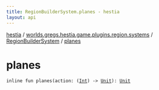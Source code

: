```yaml
---
title: RegionBuilderSystem.planes - hestia
layout: api
---
```


<div class='api-docs-breadcrumbs'><a href="../../index.html">hestia</a> / <a href="../index.html">worlds.gregs.hestia.game.plugins.region.systems</a> / <a href="index.html">RegionBuilderSystem</a> / <a href="./planes.html">planes</a></div>

# planes

<div class="signature"><code><span class="keyword">inline</span> <span class="keyword">fun </span><span class="identifier">planes</span><span class="symbol">(</span><span class="parameterName" id="worlds.gregs.hestia.game.plugins.region.systems.RegionBuilderSystem.Companion$planes(kotlin.Function1((kotlin.Int, kotlin.Unit)))/action">action</span><span class="symbol">:</span>&nbsp;<span class="symbol">(</span><a href="https://kotlinlang.org/api/latest/jvm/stdlib/kotlin/-int/index.html"><span class="identifier">Int</span></a><span class="symbol">)</span>&nbsp;<span class="symbol">-&gt;</span>&nbsp;<a href="https://kotlinlang.org/api/latest/jvm/stdlib/kotlin/-unit/index.html"><span class="identifier">Unit</span></a><span class="symbol">)</span><span class="symbol">: </span><a href="https://kotlinlang.org/api/latest/jvm/stdlib/kotlin/-unit/index.html"><span class="identifier">Unit</span></a></code></div>
